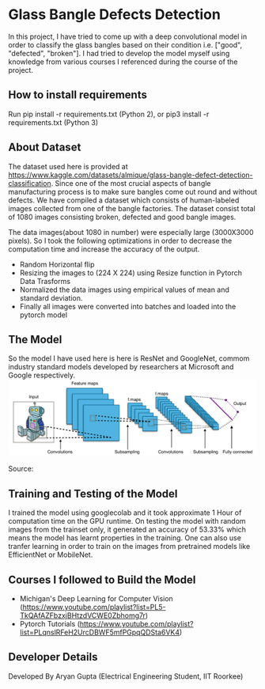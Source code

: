 # Glass Bangle Defects Detection
In this project, I have tried to come up with a deep convolutional model in order to classify the glass bangles based on their condition i.e. ["good", "defected", "broken"]. I had tried to develop the model myself using knowledge from various courses I referenced during the course of the project.

## How to install requirements
Run pip install -r requirements.txt (Python 2),
or pip3 install -r requirements.txt (Python 3)


## About Dataset
The dataset used here is provided at https://www.kaggle.com/datasets/almique/glass-bangle-defect-detection-classification.
Since one of the most crucial aspects of bangle manufacturing process is to make sure bangles come out round and without defects. We have compiled a dataset which consists of human-labeled images collected from one of the bangle factories. The dataset consist total of 1080 images consisting broken, defected and good bangle images.

The data images(about 1080 in number) were especially large (3000X3000 pixels). So I took the following optimizations in order to decrease the computation time and increase the accuracy of the output.
- Random Horizontal flip
- Resizing the images to (224 X 224) using Resize function in Pytorch Data Trasforms
- Normalized the data images using empirical values of mean and standard deviation.
- Finally all images were converted into batches and loaded into the pytorch model

## The Model
So the model I have used here is here is ResNet and GoogleNet, commom industry standard models developed by researchers at Microsoft and Google respectively.
<img src="./Images/CNN model.png" width="800" title="CNN Model">
<p>Source: 
</p>

## Training and Testing of the Model
I trained the model using googlecolab and it took approximate 1 Hour of computation time on the GPU runtime. 
On testing the model with random images from the trainset only, it generated an accuracy of 53.33% which means the model has learnt properties in the training. One can also use tranfer learning in order to train on the images from pretrained models like EfficientNet or MobileNet.

## Courses I followed to Build the Model 
- Michigan's Deep Learning for Computer Vision
(https://www.youtube.com/playlist?list=PL5-TkQAfAZFbzxjBHtzdVCWE0Zbhomg7r)
- Pytorch Tutorials
(https://www.youtube.com/playlist?list=PLqnslRFeH2UrcDBWF5mfPGpqQDSta6VK4)

## Developer Details
Developed By Aryan Gupta 
(Electrical Engineering Student, IIT Roorkee)
